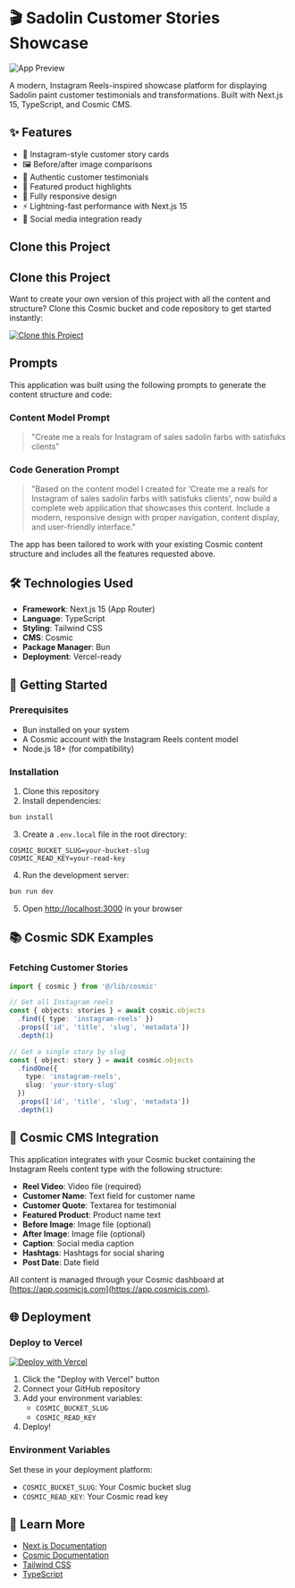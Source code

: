 # 🎬 Sadolin Customer Stories Showcase

![App Preview](https://images.unsplash.com/photo-1562259949-e8e7689d7828?w=1200&h=300&fit=crop&auto=format)

A modern, Instagram Reels-inspired showcase platform for displaying Sadolin paint customer testimonials and transformations. Built with Next.js 15, TypeScript, and Cosmic CMS.

## ✨ Features

- 📱 Instagram-style customer story cards
- 🖼️ Before/after image comparisons
- 💬 Authentic customer testimonials
- 🎨 Featured product highlights
- 📱 Fully responsive design
- ⚡ Lightning-fast performance with Next.js 15
- 🎯 Social media integration ready

## Clone this Project

## Clone this Project

Want to create your own version of this project with all the content and structure? Clone this Cosmic bucket and code repository to get started instantly:

[![Clone this Project](https://img.shields.io/badge/Clone%20this%20Project-29abe2?style=for-the-badge&logo=cosmic&logoColor=white)](https://app.cosmicjs.com/projects/new?clone_bucket=68fc7a7c92c9229c30fe5b46&clone_repository=68fc7fa592c9229c30fe5b7a)

## Prompts

This application was built using the following prompts to generate the content structure and code:

### Content Model Prompt

> "Create me a reals for Instagram of sales sadolin farbs with satisfuks clients"

### Code Generation Prompt

> "Based on the content model I created for 'Create me a reals for Instagram of sales sadolin farbs with satisfuks clients', now build a complete web application that showcases this content. Include a modern, responsive design with proper navigation, content display, and user-friendly interface."

The app has been tailored to work with your existing Cosmic content structure and includes all the features requested above.

## 🛠️ Technologies Used

- **Framework**: Next.js 15 (App Router)
- **Language**: TypeScript
- **Styling**: Tailwind CSS
- **CMS**: Cosmic
- **Package Manager**: Bun
- **Deployment**: Vercel-ready

## 🚀 Getting Started

### Prerequisites

- Bun installed on your system
- A Cosmic account with the Instagram Reels content model
- Node.js 18+ (for compatibility)

### Installation

1. Clone this repository
2. Install dependencies:
```bash
bun install
```

3. Create a `.env.local` file in the root directory:
```env
COSMIC_BUCKET_SLUG=your-bucket-slug
COSMIC_READ_KEY=your-read-key
```

4. Run the development server:
```bash
bun run dev
```

5. Open [http://localhost:3000](http://localhost:3000) in your browser

## 📚 Cosmic SDK Examples

### Fetching Customer Stories

```typescript
import { cosmic } from '@/lib/cosmic'

// Get all Instagram reels
const { objects: stories } = await cosmic.objects
  .find({ type: 'instagram-reels' })
  .props(['id', 'title', 'slug', 'metadata'])
  .depth(1)

// Get a single story by slug
const { object: story } = await cosmic.objects
  .findOne({
    type: 'instagram-reels',
    slug: 'your-story-slug'
  })
  .props(['id', 'title', 'slug', 'metadata'])
  .depth(1)
```

## 🔗 Cosmic CMS Integration

This application integrates with your Cosmic bucket containing the Instagram Reels content type with the following structure:

- **Reel Video**: Video file (required)
- **Customer Name**: Text field for customer name
- **Customer Quote**: Textarea for testimonial
- **Featured Product**: Product name text
- **Before Image**: Image file (optional)
- **After Image**: Image file (optional)
- **Caption**: Social media caption
- **Hashtags**: Hashtags for social sharing
- **Post Date**: Date field

All content is managed through your Cosmic dashboard at [https://app.cosmicjs.com](https://app.cosmicjs.com).

## 🌐 Deployment

### Deploy to Vercel

[![Deploy with Vercel](https://vercel.com/button)](https://vercel.com/new/clone)

1. Click the "Deploy with Vercel" button
2. Connect your GitHub repository
3. Add your environment variables:
   - `COSMIC_BUCKET_SLUG`
   - `COSMIC_READ_KEY`
4. Deploy!

### Environment Variables

Set these in your deployment platform:

- `COSMIC_BUCKET_SLUG`: Your Cosmic bucket slug
- `COSMIC_READ_KEY`: Your Cosmic read key

## 📖 Learn More

- [Next.js Documentation](https://nextjs.org/docs)
- [Cosmic Documentation](https://www.cosmicjs.com/docs)
- [Tailwind CSS](https://tailwindcss.com/docs)
- [TypeScript](https://www.typescriptlang.org/docs)

<!-- README_END -->
